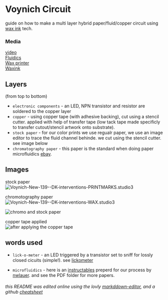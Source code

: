 # Voynich Circuit

guide on how to make a multi layer hybrid paper/fluid/copper circuit using [wax ink](https://en.wikipedia.org/wiki/Solid_ink#Advantages) tech.  


### Media
[video](https://wiki.idiot.io/_media/2017-03-01_20-09-56.mp4)  
[Fluidics](https://goo.gl/photos/pFm7huRJut6T9TQM7)  
[Wax printer](https://goo.gl/photos/iDyLJeByRjw62Q5K7)  
[Waxink](https://goo.gl/photos/pFm7huRJut6T9TQM7)  

## Layers 
(from top to bottom)
* ```electronic components``` - an LED, NPN transistor and resistor are soldered to the copper layer
* ```copper``` - using copper tape (with adhesive backing), cut using a stencil cutter. applied with help of transfer tape (low tack tape made specificly to transfer cutout/stencil artwork onto substrate).
* ```stock paper``` - for our color prints we use regualr paper, we use an image editor to trace the fluid channel behinde. we cut using the stencil cutter. see image below 
* ```chromatography paper``` - this paper is the standard when doing paper microfluidics [ebay](http://i.imgur.com/eshUevj.jpg). 



## Images

stock paper  
![](http://i.imgur.com/hTALFTF.jpg "Voynich-New-139--DK-interventions-PRINTMARKS.studio3")

chromotography paper  
![](http://i.imgur.com/qjCg9HK.jpg "Voynich-New-139--DK-interventions-WAX.studio3")

![](http://i.imgur.com/wBrGC2gl.jpg "chromo and stock paper")

copper tape applied  
![](http://i.imgur.com/xHGz1eQ.jpg "after applying the copper tape")



## words used

* ```lick-o-meter``` - an LED triggered by a transistor set to sniff for lossly closed cicuits (simple!).  see [lickometer](https://github.com/5shekel/lickometer)  

* ```microfluidics``` - here is an [instructables](https://www.instructables.com/id/Wax-Paper-Microfluidics/) preperd for our process by [nwlauer](https://www.instagram.com/nwlauer/). and see the PDF folder for more papers. 


###### this README was edited online using the lovly [markddown-editor](https://jbt.github.io/markdown-editor), and a github [cheatsheet](https://github.com/adam-p/markdown-here/wiki/Markdown-Cheatsheet#links)
